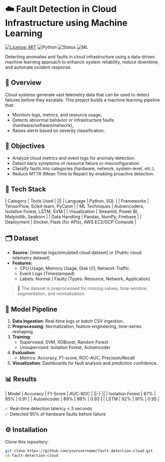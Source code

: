 # ☁️ Fault Detection in Cloud Infrastructure using Machine Learning
[![License: MIT](https://img.shields.io/badge/License-MIT-green.svg)](LICENSE)
![Python](https://img.shields.io/badge/Python-3.10+-blue.svg)
![Status](https://img.shields.io/badge/Project-Active-brightgreen)
![ML](https://img.shields.io/badge/Machine%20Learning-Sklearn%20%7C%20XGBoost-orange)




Detecting anomalies and faults in cloud infrastructure using a data-driven machine learning approach to enhance system reliability, reduce downtime, and automate incident response.




## 🧠 Overview

Cloud systems generate vast telemetry data that can be used to detect failures before they escalate. This project builds a machine learning pipeline that:
- Monitors logs, metrics, and resource usage,
- Detects abnormal behavior or infrastructure faults (hardware/software/network),
- Raises alerts based on severity classification.



## 🎯 Objectives

- Analyze cloud metrics and event logs for anomaly detection.
- Detect early symptoms of resource failure or misconfiguration.
- Classify faults into categories (hardware, network, system-level, etc.).
- Reduce MTTR (Mean Time to Repair) by enabling proactive detection.



## 🧰 Tech Stack

| Category          | Tools Used                                     |
|||
| Language          | Python, SQL                                    |
| Frameworks        | TensorFlow, Scikit-learn, PyCaret              |
| ML Techniques     | Autoencoders, Isolation Forest, LSTM, SVM      |
| Visualization     | Streamlit, Power BI, Matplotlib, Seaborn       |
| Data Handling     | Pandas, NumPy, Firebase                        |
| Deployment        | Docker, Flask (for APIs), AWS EC2/GCP Compute |



## 🗂️ Dataset

- **Source:** [Internal logs/simulated cloud dataset] or [Public cloud telemetry dataset]
- **Features:**
  - CPU Usage, Memory Usage, Disk I/O, Network Traffic
  - Event Logs (Timestamped)
  - Labels: Normal / Faulty (Types: Resource, Network, Application)

> 📝 The dataset is preprocessed for missing values, time-window segmentation, and normalization.



## 🔁 Model Pipeline

1. **Data Ingestion**: Real-time logs or batch CSV ingestion.
2. **Preprocessing**: Normalization, feature engineering, time-series reshaping.
3. **Training**:
   - Supervised: SVM, XGBoost, Random Forest
   - Unsupervised: Isolation Forest, Autoencoder
4. **Evaluation**:
   - Metrics: Accuracy, F1-score, ROC-AUC, Precision/Recall
5. **Visualization**: Dashboards for fault analysis and prediction confidence.



## 📊 Results

| Model            | Accuracy | F1-Score | AUC-ROC |
||-|-||
| Isolation Forest | 87%      | 85%      | 0.91    |
| Autoencoder      | 89%      | 88%      | 0.93    |
| LSTM             | 92%      | 91%      | 0.95    |

✅ Real-time detection latency < 3 seconds  
✅ Detected 95% of hardware faults before failure



## ⚙️ Installation

Clone this repository:
```bash
git clone https://github.com/yourusername/fault-detection-cloud.git
cd fault-detection-cloud

